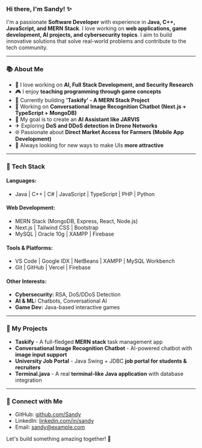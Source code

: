 ### Hi there, I'm Sandy! ✨

I'm a passionate **Software Developer** with experience in **Java, C++, JavaScript, and MERN Stack**. I love working on **web applications, game development, AI projects, and cybersecurity topics**. I aim to build innovative solutions that solve real-world problems and contribute to the tech community.

---

### 📚 About Me
- 🔬 I love working on **AI, Full Stack Development, and Security Research**
- 🎮 I enjoy **teaching programming through game concepts**
- 🚀 Currently building **'Taskify' - A MERN Stack Project**
- 📑 Working on **Conversational Image Recognition Chatbot (Next.js + TypeScript + MongoDB)**
- 🌟 My goal is to create an **AI Assistant like JARVIS**
- ✈ Exploring **DoS and DDoS detection in Drone Networks**
- 🌐 Passionate about **Direct Market Access for Farmers (Mobile App Development)**
- 🎨 Always looking for new ways to make UIs **more attractive**

---

### 📝 Tech Stack
#### **Languages:**
- Java | C++ | C# | JavaScript | TypeScript | PHP | Python

#### **Web Development:**
- MERN Stack (MongoDB, Express, React, Node.js)
- Next.js | Tailwind CSS | Bootstrap
- MySQL | Oracle 10g | XAMPP | Firebase

#### **Tools & Platforms:**
- VS Code | Google IDX | NetBeans | XAMPP | MySQL Workbench
- Git | GitHub | Vercel | Firebase

#### **Other Interests:**
- **Cybersecurity:** RSA, DoS/DDoS Detection
- **AI & ML:** Chatbots, Conversational AI
- **Game Dev:** Java-based interactive games

---

### 🎨 My Projects
- **Taskify** - A full-fledged **MERN stack** task management app
- **Conversational Image Recognition Chatbot** - AI-powered chatbot with **image input support**
- **University Job Portal** - Java Swing + JDBC **job portal for students & recruiters**
- **Terminal.java** - A real **terminal-like Java application** with database integration

---

### 💬 Connect with Me
- GitHub: [github.com/Sandy](https://github.com/Sandy)
- LinkedIn: [linkedin.com/in/sandy](https://linkedin.com/in/sandy)
- Email: sandy@example.com

Let's build something amazing together! 🌟

